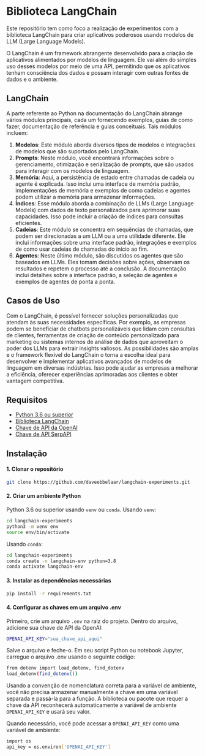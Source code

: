 # Biblioteca LangChain

Este repositório tem como foco a realização de experimentos com a biblioteca LangChain para criar aplicativos poderosos usando modelos de LLM (Large Language Models).

O LangChain é um framework abrangente desenvolvido para a criação de aplicativos alimentados por modelos de linguagem. Ele vai além do simples uso desses modelos por meio de uma API, 
permitindo que os aplicativos tenham consciência dos dados e possam interagir com outras fontes de dados e o ambiente.

## LangChain

A parte referente ao Python na documentação do LangChain abrange vários módulos principais, cada um fornecendo exemplos, guias de como fazer, documentação de referência e guias conceituais. Tais módulos incluem:

1. **Modelos**: Este módulo aborda diversos tipos de modelos e integrações de modelos que são suportados pelo LangChain.
2. **Prompts**: Neste módulo, você encontrará informações sobre o gerenciamento, otimização e serialização de prompts, que são usados para interagir com os modelos de linguagem.
3. **Memória**: Aqui, a persistência de estado entre chamadas de cadeia ou agente é explicada. Isso inclui uma interface de memória padrão, implementações de memória e exemplos de como cadeias e agentes podem utilizar a memória para armazenar informações.
4. **Índices**: Esse módulo aborda a combinação de LLMs (Large Language Models) com dados de texto personalizados para aprimorar suas capacidades. Isso pode incluir a criação de índices para consultas eficientes.
5. **Cadeias**:  Este módulo se concentra em sequências de chamadas, que podem ser direcionadas a um LLM ou a uma utilidade diferente. Ele inclui informações sobre uma interface padrão, integrações e exemplos de como usar cadeias de chamadas do início ao fim.
6. **Agentes**: Neste último módulo, são discutidos os agentes que são baseados em LLMs. Eles tomam decisões sobre ações, observam os resultados e repetem o processo até a conclusão. A documentação inclui detalhes sobre a interface padrão, a seleção de agentes e exemplos de agentes de ponta a ponta.

## Casos de Uso
Com o LangChain, é possível fornecer soluções personalizadas que atendam às suas necessidades específicas. Por exemplo, as empresas podem se beneficiar de chatbots personalizáveis que lidam com consultas de clientes, 
ferramentas de criação de conteúdo personalizado para marketing ou sistemas internos de análise de dados que aproveitam o poder dos LLMs para extrair insights valiosos. As possibilidades são amplas e o framework flexível do 
LangChain o torna a escolha ideal para desenvolver e implementar aplicativos avançados de modelos de linguagem em diversas indústrias. Isso pode ajudar as empresas a melhorar a eficiência, oferecer experiências aprimoradas aos 
clientes e obter vantagem competitiva.

## Requisitos

- [Python 3.6 ou superior](https://www.python.org/downloads/)
- [Biblioteca LangChain](https://python.langchain.com/en/latest/index.html)
- [Chave de API da OpenAI](https://platform.openai.com/)
- [Chave de API SerpAPI](https://serpapi.com/)


## Instalação

#### 1. Clonar o repositório

```bash
git clone https://github.com/daveebbelaar/langchain-experiments.git
```

#### 2. Criar um ambiente Python
Python 3.6 ou superior usando `venv` ou `conda`. Usando `venv`:
```bash
cd langchain-experiments
python3 -m venv env
source env/bin/activate
```

Usando `conda`:
```bash
cd langchain-experiments
conda create -n langchain-env python=3.8
conda activate langchain-env
```
#### 3. Instalar as dependências necessárias
```bash
pip install -r requirements.txt
```
#### 4. Configurar as chaves em um arquivo .env
Primeiro, crie um arquivo `.env` na raiz do projeto. Dentro do arquivo, adicione sua chave de API da OpenAI:
```bash
OPENAI_API_KEY="sua_chave_api_aqui"
```

Salve o arquivo e feche-o. Em seu script Python ou notebook Jupyter, carregue o arquivo .env usando o seguinte código:
```bash
from dotenv import load_dotenv, find_dotenv
load_dotenv(find_dotenv())
```

Usando a convenção de nomenclatura correta para a variável de ambiente, você não precisa armazenar manualmente a chave em uma variável separada e passá-la para a função. 
A biblioteca ou pacote que requer a chave da API reconhecerá automaticamente a variável de ambiente `OPENAI_API_KEY` e usará seu valor.

Quando necessário, você pode acessar a `OPENAI_API_KEY` como uma variável de ambiente:
```bash
import os
api_key = os.environ['OPENAI_API_KEY']
```


